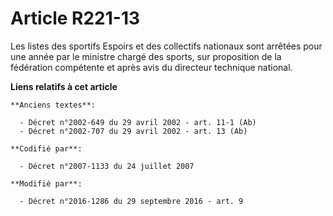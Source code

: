 # Article R221-13

Les listes des sportifs Espoirs et des collectifs nationaux sont arrêtées pour une année par le ministre chargé des sports,
sur proposition de la fédération compétente et après avis du directeur technique national.

**Liens relatifs à cet article**

	**Anciens textes**:

	  - Décret n°2002-649 du 29 avril 2002 - art. 11-1 (Ab)
	  - Décret n°2002-707 du 29 avril 2002 - art. 13 (Ab)

	**Codifié par**:

	  - Décret n°2007-1133 du 24 juillet 2007

	**Modifié par**:

	  - Décret n°2016-1286 du 29 septembre 2016 - art. 9
